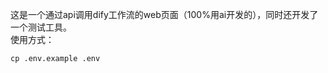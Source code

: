 这是一个通过api调用dify工作流的web页面（100%用ai开发的），同时还开发了一个测试工具。</br>
使用方式：
   ```cli
   cp .env.example .env 
   ```
